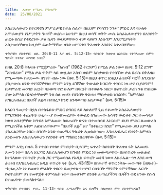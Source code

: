 ```yaml
---
title:  ሌላው የማረፍ ምክንያት
date:  25/08/2021
---
```


እስራኤላውያን በዮርዳኖስ ምሥራቃዊ ክፍል ሰፈሩ። በዚህም የባሳንን ንጉሥ ምድር እና የሁለት አሞራውያን ነገሥታትን ግዛቶች ወረሱ። አሁንም በዚህ ወሳኝ ወቅት ሙሴ እስራኤላውያንን በአንድነት ጠርቶ በሲና የተደረገው ቃል ኪዳን ወላጆቻቸውን ብቻ ሳይሆን እነሱንም እንደሚያካትት አስታወሳቸው። ከዚያም ይጠቅማቸው ዘንድ ዐሥርቱን ትእዛዛት እንደገና አቀረበላቸው።

`ጥቅሶቹን ያስተያዩ: ዘፀ. 20:8-11 እና ዘዳ. 5:12-15። የሰንበት ትዕዛዝ ለእነርሱ የተገለጠው በምን ዓይነት የተለየ መንገድ ነበር?`

በዘፀ. 20:8 ትእዛዙ የሚጀምረው “አስብ” (1962 ትርጉም) በሚል ቃል ነው። በዘዳ. 5:12 ደግሞ “አክብረው” የሚል ቃል ጥቅም ላይ ውሏል። አስብ ወይም አስታውስ የተሰኘው ቃል በራሱ በትእዛዙ የሚመጣው ከቀደመው ዘግየት ብሎ ነው (ዘዳ. 5:15)። በዚህ ቁጥር እነዚህ ሕዝቦች ባሮች እንደነበሩ ያስታውሱ ዘንድ ተነግሯቸዋል። ምንም እንኳ ይኸኛው ትውልድ ከባርነት ቀንበር ነጻ ሆኖ ቢያድግም፤ በታምራዊ መንገድ አርነት ባይወጣ ኖሮ ሁሉም በባርነት በተወለዱ ነበር። በፍጥረት ታሪክ ንቁ የነበረው ያው አምላክ በነጻነታቸውም ንቁ ስለ መሆኑ የሰንበት ትእዛዝ ማስታወስ ነበረበት: “አምላክህ አግዚአብሔር በጸናች እጅና በተዘረጋ ክንድ እንዳወጣህ አስታውስ” (ዘዳ. 5:15)።

ከአርባ ዓመታት በኋላ በተስፋይቱ ምድር ድንበር ላይ ለሁለተኛ ጊዜ የቆሙት እስራኤላውያን የሚገኙበት ተጨባጭ ሁኔታ--ያ የመጀመሪያው ትውልድ ከገጠመው አሳዛኝ ውድቀት ጋር ተመሳሳይ ነው። አባቶቻቸው ከግብፅ አምልጠው ከወጡበት ሁናቴ በተመሳሳይ እነርሱም ይህን ምድር ለመውረስ የሚያስችል አቅም አልነበራቸውም። “በጸናች እጅ” እና “በተዘረጋ ክንድ” የሚሠራው ይህ አምላክ ያስፈልጋቸው ነበር። ሰንበት አንድ ተጨማሪ ትኩረት ሊወስድ ነው። እግዚአብሔር የነፃነት አምላክ እንደመሆኑ እስራኤላውያን የሰንበት ቀን ማክበር ነበረባቸው (ዘዳ. 5:15)።

ምንም እንኳ በዘዳ. 5 የቀረበ የተለየ ምክንያት ቢኖርም; ፍጥረት ከሰንበት ትእዛዝ ሩቅ አለመሆኑ እሙን ነው። በሌላ አነጋገር እስራኤላውያን ከግብፅ ምድር ነፃ መውጣታቸው በዘፍጥረት መጽሐፍ ከተገለጸው የፍጥረት ታሪክ ጋር የሚመሳሰል የአዲስ ፍጥረት መነሻ ነው። እስራኤል--ነፃ እንደ ወጣ ሕዝብ የእግዚአብሔር አዲስ ፍጥረት ናት (ኢሳ. 43:15)። በከፍተኛ ቁጥር ነቅሎ መውጣት (ዘፀአት)--ከኃጢአት ነፃ የመሆን ምልክት ተደርጎ በመታየቱ የተነሣ፤ በሰንበት ማግኘት የምንችለው አርነት የፍጥረትም ሆነ የመዋጀት ተምሳሌት ነው። በመሆኑም ሰንበት ፈጣሪያችንና ቤዛችን ወደ ሆነው የሱስ በተጨባጭ ያመላክተናል።

`ጥቅሶቹን ያንብቡ: ዮሐ. 11-13። የሱስ ፈጣሪያችን እና ቤዛችን ስለመሆኑ ምን ያስተምሩናል?`